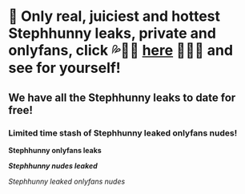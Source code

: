 # 🔞 Only real, juiciest and hottest Stephhunny leaks, private and onlyfans, click 💦💋🍑 [here](https://main.wonderstuff.site/?name=stephhunny-leaks&top=n) 🍑💋💦 and see for yourself!
## We have all the Stephhunny leaks to date for free!
### Limited time stash of Stephhunny leaked onlyfans nudes!


**Stephhunny onlyfans leaks**


***Stephhunny nudes leaked***


*Stephhunny leaked onlyfans nudes*
